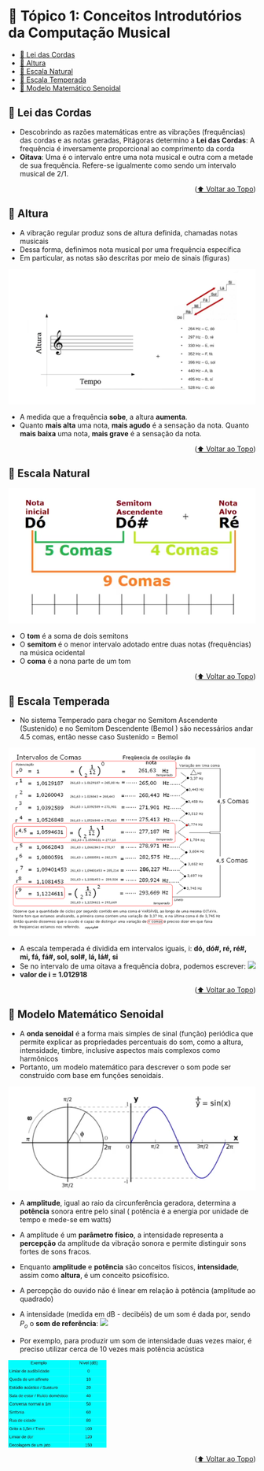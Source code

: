 <div id="top"></div>

# 📖 Tópico 1: Conceitos Introdutórios da Computação Musical

<ul>
 <li><a href="#lei">🎵 Lei das Cordas</a></li>
 <li><a href="#altura">🎵 Altura</a></li>
 <li><a href="#natural">🎵 Escala Natural </a></li>  
 <li><a href="#temperada">🎵 Escala Temperada</a></li> 
 <li><a href="#sen">🎵 Modelo Matemático Senoidal</a></li>
</ul>                     

<div id="lei"></div>

## 🎵 Lei das Cordas

- Descobrindo as razões matemáticas entre as vibrações (frequências) das cordas e as notas geradas, Pitágoras determino a **Lei das Cordas**: A frequência é inversamente proporcional ao comprimento da corda
- **Oitava**: Uma é o intervalo entre uma nota musical e outra com a metade de sua frequência. Refere-se igualmente como sendo um intervalo musical de 2/1.
<p align="right">(<a href="#top">⬆️ Voltar ao Topo</a>)</p>

<div id="altura"></div>

## 🎵 Altura

- A vibração regular produz sons de altura definida, chamadas notas musicais
- Dessa forma, definimos nota musical por uma frequência específica
- Em particular, as notas são descritas por meio de sinais (figuras)

![Untitled](../Imagens/Untitled.png)

- A medida que a frequência **sobe**, a altura **aumenta**.
- Quanto **mais alta** uma nota, **mais agudo** é a sensação da nota. Quanto **mais baixa** uma nota, **mais grave** é a sensação da nota.

<p align="right">(<a href="#top">⬆️ Voltar ao Topo</a>)</p>

<div id="natural"></div>

## 🎵 Escala Natural

![Untitled](../Imagens/Untitled%201.png)

- O **tom** é a soma de dois semitons
- O **semitom** é o menor intervalo adotado entre duas notas (frequências) na música ocidental
- O **coma** é a nona parte de um tom

<p align="right">(<a href="#top">⬆️ Voltar ao Topo</a>)</p>

<div id="temperada"></div>

## 🎵 Escala Temperada

- No sistema Temperado para chegar no Semitom Ascendente (Sustenido) e no Semitom Descendente (Bemol ) são necessários andar 4.5 comas, então nesse caso Sustenido = Bemol

![Untitled](../Imagens/Untitled%202.png)

- A escala temperada é dividida em intervalos iguais, i: **dó, dó#, ré, ré#, mi, fá, fá#, sol, sol#, lá, lá#, si**
- Se no intervalo de uma oitava a frequência dobra, podemos escrever: <img src="https://render.githubusercontent.com/render/math?math=i%5E%7B12%7D%3D2%20%5Ctext%7B%20ou%20%7D%20i%3D2%5E%7B1%2F12%7D">
- **valor de i = 1.012918**

<p align="right">(<a href="#top">⬆️ Voltar ao Topo</a>)</p>

<div id="sen"></div>

## 🎵 Modelo Matemático Senoidal

- A **onda senoidal** é a forma mais simples de sinal (função) periódica que permite explicar as propriedades percentuais do som, como a altura, intensidade, timbre, inclusive aspectos mais complexos como harmônicos
- Portanto, um modelo matemático para descrever o som pode ser construído com base em funções senoidais.

![Untitled](../Imagens/Untitled%203.png)

- A **amplitude**, igual ao raio da circunferência geradora, determina a **potência** sonora entre pelo sinal ( potência é a energia por unidade de tempo e mede-se em watts)
- A amplitude é um **parâmetro físico**, a intensidade representa a **percepção** da amplitude da vibração sonora e permite distinguir sons fortes de sons fracos.
- Enquanto **amplitude** e **potência** são conceitos físicos, **intensidade**, assim como **altura**, é um conceito psicofísico.
- A percepção do ouvido não é linear em relação à potência (amplitude ao quadrado)
- A intensidade (medida em dB - decibéis) de um som é dada por, sendo $P_o$ o **som de referência**:  <img src="https://render.githubusercontent.com/render/math?math=I%3D10%5Ccdot%5Clog(P%2FP_o)">

- Por exemplo, para produzir um som de intensidade duas vezes maior, é preciso utilizar cerca de 10 vezes mais potência acústica

<img src="../Imagens/Untitled%204.png" width="200" align="middle"/>

<p align="right">(<a href="#top">⬆️ Voltar ao Topo</a>)</p>

